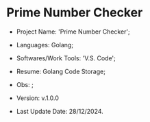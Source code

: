 # Prime Number Checker

- Project Name: 'Prime Number Checker';
- Languages: Golang;
- Softwares/Work Tools: 'V.S. Code';
- Resume: Golang Code Storage;
- Obs: ;
- Version: v.1.0.0

- Last Update Date: 28/12/2024.

##
